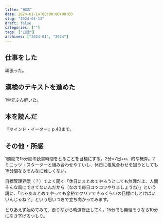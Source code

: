```yaml
---
title: "日誌"
date: 2024-01-14T00:00:00+09:00
slug: "2024-01-13"
draft: false
categories: [""]
tags: ["日誌"]
archives: ["2024-01", "2024"]
---
```

## 仕事をした

頑張った。

## 漢検のテキストを進めた

1単元ぶん解いた。

## 本を読んだ

『マインド・イーター』p.40まで。

## その他・所感

1週間で15分間の読書時間をとることを目標にする。2分×7日+α、的な概算。2ミニッツ・スターターと組み合わせやすいし、休日に帳尻合わせを狙うとしても15分間ならそんなに難しくない。

目標管理界隈（？）でよく聞く「休日にまとめてやろうとしても無理だよ、人間そんな風にできてないんだから（なので毎日コツコツやりましょうね）」という説に、「じゃあまとめてやっても余裕でクリアできるくらいの目標にしとけばいいんじゃね？」という思いつきで立ち向かってみます。

とりあえず始めてみて、走りながら軌道修正してく。15分でも無理そうなら10分に引き下げるつもり。
